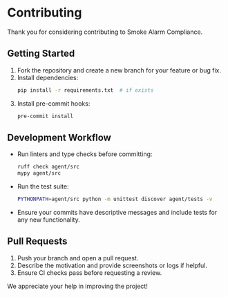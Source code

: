 # Contributing

Thank you for considering contributing to Smoke Alarm Compliance.

## Getting Started

1. Fork the repository and create a new branch for your feature or bug fix.
2. Install dependencies:
   ```bash
   pip install -r requirements.txt  # if exists
   ```
3. Install pre-commit hooks:
   ```bash
   pre-commit install
   ```

## Development Workflow

- Run linters and type checks before committing:
  ```bash
  ruff check agent/src
  mypy agent/src
  ```
- Run the test suite:
  ```bash
  PYTHONPATH=agent/src python -m unittest discover agent/tests -v
  ```
- Ensure your commits have descriptive messages and include tests for any new functionality.

## Pull Requests

1. Push your branch and open a pull request.
2. Describe the motivation and provide screenshots or logs if helpful.
3. Ensure CI checks pass before requesting a review.

We appreciate your help in improving the project!
